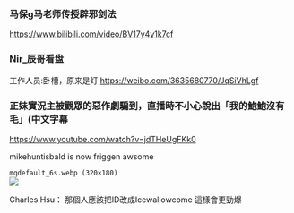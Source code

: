 ### 马保g马老师传授辟邪剑法
https://www.bilibili.com/video/BV17y4y1k7cf

### Nir_辰哥看盘
工作人员:卧槽，原来是灯
https://weibo.com/3635680770/JqSiVhLgf

### 正妹實況主被觀眾的惡作劇騙到，直播時不小心說出「我的鮑鮑沒有毛」(中文字幕
https://www.youtube.com/watch?v=jdTHeUgFKk0

mikehuntisbald is now friggen awsome

`mqdefault_6s.webp (320×180)`<br>
![](https://i.ytimg.com/an_webp/jdTHeUgFKk0/mqdefault_6s.webp?du=3000&sqp=CMTlk_0F&rs=AOn4CLCNDSBIp9thqqqRVq-9bYfDTd5Oag)

Charles Hsu：
那個人應該把ID改成Icewallowcome
這樣會更勁爆
